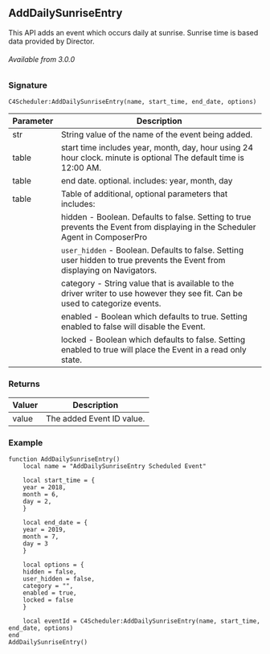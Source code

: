 ## AddDailySunriseEntry

This API adds an event which occurs daily at sunrise. Sunrise time is based data provided by Director.

###### Available from 3.0.0


### Signature

`C4Scheduler:AddDailySunriseEntry(name, start_time, end_date, options)`


| Parameter | Description |
| --- | --- |
| str | String value of the name of the event being added. |
| table |start time includes year, month, day, hour using 24 hour clock. minute is optional  The default time is 12:00 AM. |
| table | end date. optional. includes: year, month, day |
| table | Table of additional, optional parameters that includes: |
| | hidden - Boolean. Defaults to false. Setting to true prevents the Event from displaying in the Scheduler Agent in ComposerPro |
| | `user_hidden` - Boolean. Defaults to false. Setting user hidden to true prevents the Event from displaying on Navigators. |
| | category - String value that is available to the driver writer to use however they see fit. Can be used to categorize events. |
| | enabled - Boolean which defaults to true. Setting enabled to false will disable the Event. |
| | locked - Boolean which defaults to false. Setting enabled to true will place the Event in a read only state. |


### Returns

| Valuer | Description |
| --- | --- |
| value | The added Event ID value. |


### Example

```
function AddDailySunriseEntry()
	local name = "AddDailySunriseEntry Scheduled Event"

	local start_time = {
	year = 2018,
	month = 6,
	day = 2,
	}
	
	local end_date = {
	year = 2019,
	month = 7,
	day = 3
	}
	
	local options = {
	hidden = false,
	user_hidden = false,
	category = "",
	enabled = true,
	locked = false
	}
	
	local eventId = C4Scheduler:AddDailySunriseEntry(name, start_time, end_date, options)
end
AddDailySunriseEntry()

```
